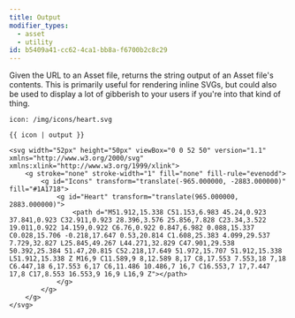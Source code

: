 ```yaml
---
title: Output
modifier_types:
  - asset
  - utility
id: b5409a41-cc62-4ca1-bb8a-f6700b2c8c29
---
```

Given the URL to an Asset file, returns the string output of an Asset file's contents. This is primarily useful for rendering inline SVGs, but could also be used to display a lot of gibberish to your users if you're into that kind of thing.

``` .language-yaml
icon: /img/icons/heart.svg
```

```
{{ icon | output }}
```

``` .language-output
<svg width="52px" height="50px" viewBox="0 0 52 50" version="1.1" xmlns="http://www.w3.org/2000/svg" xmlns:xlink="http://www.w3.org/1999/xlink">
    <g stroke="none" stroke-width="1" fill="none" fill-rule="evenodd">
        <g id="Icons" transform="translate(-965.000000, -2883.000000)" fill="#1A1718">
            <g id="Heart" transform="translate(965.000000, 2883.000000)">
                <path d="M51.912,15.338 C51.153,6.983 45.24,0.923 37.841,0.923 C32.911,0.923 28.396,3.576 25.856,7.828 C23.34,3.522 19.011,0.922 14.159,0.922 C6.76,0.922 0.847,6.982 0.088,15.337 C0.028,15.706 -0.218,17.647 0.53,20.814 C1.608,25.383 4.099,29.537 7.729,32.827 L25.845,49.267 L44.271,32.829 C47.901,29.538 50.392,25.384 51.47,20.815 C52.218,17.649 51.972,15.707 51.912,15.338 L51.912,15.338 Z M16,9 C11.589,9 8,12.589 8,17 C8,17.553 7.553,18 7,18 C6.447,18 6,17.553 6,17 C6,11.486 10.486,7 16,7 C16.553,7 17,7.447 17,8 C17,8.553 16.553,9 16,9 L16,9 Z"></path>
            </g>
        </g>
    </g>
</svg>
```
